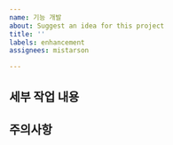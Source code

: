 ```yaml
---
name: 기능 개발
about: Suggest an idea for this project
title: ''
labels: enhancement
assignees: mistarson

---
```


## 세부 작업 내용

## 주의사항
